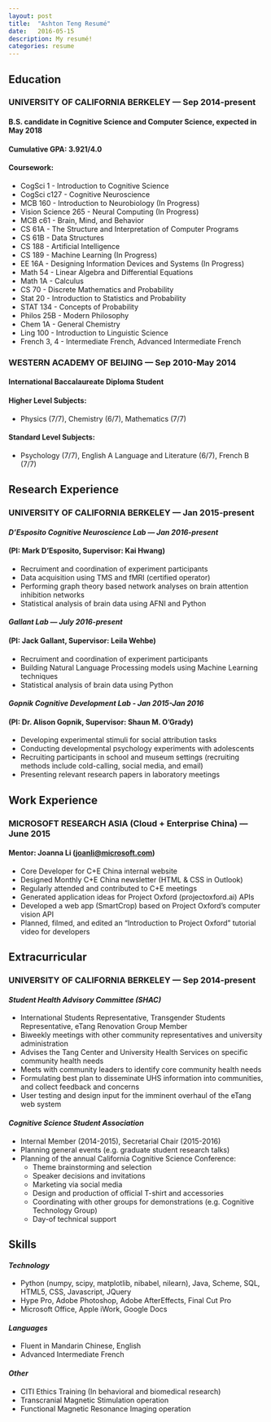 ```yaml
---
layout: post
title:  "Ashton Teng Resumé"
date:   2016-05-15
description: My resumé!
categories: resume
---
```

## Education


### UNIVERSITY OF CALIFORNIA BERKELEY — Sep 2014-present

#### B.S. candidate in Cognitive Science and Computer Science, expected in May 2018

#### Cumulative GPA: 3.921/4.0

#### Coursework:

* CogSci 1 - Introduction to Cognitive Science
* CogSci c127 - Cognitive Neuroscience
* MCB 160 - Introduction to Neurobiology (In Progress)
* Vision Science 265 - Neural Computing (In Progress)
* MCB c61 - Brain, Mind, and Behavior
* CS 61A - The Structure and Interpretation of Computer Programs
* CS 61B - Data Structures
* CS 188 - Artificial Intelligence
* CS 189 - Machine Learning (In Progress)
* EE 16A - Designing Information Devices and Systems (In Progress)
* Math 54 - Linear Algebra and Differential Equations
* Math 1A - Calculus
* CS 70 - Discrete Mathematics and Probability
* Stat 20 - Introduction to Statistics and Probability
* STAT 134 - Concepts of Probability
* Philos 25B - Modern Philosophy
* Chem 1A - General Chemistry
* Ling 100 - Introduction to Linguistic Science
* French 3, 4 - Intermediate French, Advanced Intermediate French

### WESTERN ACADEMY OF BEIJING — Sep 2010-May 2014

#### International Baccalaureate Diploma Student

#### Higher Level Subjects:

* Physics (7/7), Chemistry (6/7), Mathematics (7/7)

#### Standard Level Subjects:

* Psychology (7/7), English A Language and Literature (6/7), French B (7/7)

## Research Experience

### UNIVERSITY OF CALIFORNIA BERKELEY — Jan 2015-present

#### *D’Esposito Cognitive Neuroscience Lab — Jan 2016-present*

#### (PI: Mark D’Esposito, Supervisor: Kai Hwang)

* Recruiment and coordination of experiment participants
* Data acquisition using TMS and fMRI (certified operator)
* Performing graph theory based network analyses on brain attention inhibition networks
* Statistical analysis of brain data using AFNI and Python

#### *Gallant Lab — July 2016-present*

#### (PI: Jack Gallant, Supervisor: Leila Wehbe)

* Recruiment and coordination of experiment participants
* Building Natural Language Processing models using Machine Learning techniques
* Statistical analysis of brain data using Python

#### *Gopnik Cognitive Development Lab - Jan 2015-Jan 2016*

#### (PI: Dr. Alison Gopnik, Supervisor: Shaun M. O’Grady)

* Developing experimental stimuli for social attribution tasks
* Conducting developmental psychology experiments with adolescents
* Recruiting participants in school and museum settings (recruiting methods include cold-calling, social media, and email)
* Presenting relevant research papers in laboratory meetings

## Work Experience

### MICROSOFT RESEARCH ASIA (Cloud + Enterprise China) — June 2015

#### Mentor: Joanna Li (joanli@microsoft.com)

* Core Developer for C+E China internal website
* Designed Monthly C+E China newsletter (HTML & CSS in Outlook)
* Regularly attended and contributed to C+E meetings
* Generated application ideas for Project Oxford (projectoxford.ai) APIs
* Developed a web app (SmartCrop) based on Project Oxford’s computer vision API
* Planned, filmed, and edited an “Introduction to Project Oxford” tutorial video for developers

## Extracurricular

### UNIVERSITY OF CALIFORNIA BERKELEY — Sep 2014-present

#### *Student Health Advisory Committee (SHAC)*

* International Students Representative, Transgender Students Representative, eTang Renovation Group Member
* Biweekly meetings with other community representatives and university administration
* Advises the Tang Center and University Health Services on specific community health needs
* Meets with community leaders to identify core community health needs
* Formulating best plan to disseminate UHS information into communities, and collect feedback and concerns
* User testing and design input for the imminent overhaul of the eTang web system

#### *Cognitive Science Student Association*

* Internal Member (2014-2015), Secretarial Chair (2015-2016)
* Planning general events (e.g. graduate student research talks)
* Planning of the annual California Cognitive Science Conference:
    * Theme brainstorming and selection
    * Speaker decisions and invitations
    * Marketing via social media
    * Design and production of official T-shirt and accessories
    * Coordinating with other groups for demonstrations (e.g. Cognitive Technology Group)
    * Day-of technical support

## Skills

#### *Technology*
* Python (numpy, scipy, matplotlib, nibabel, nilearn), Java, Scheme, SQL, HTML5, CSS, Javascript, JQuery
* Hype Pro, Adobe Photoshop, Adobe AfterEffects, Final Cut Pro
* Microsoft Office, Apple iWork, Google Docs

#### *Languages*
* Fluent in Mandarin Chinese, English
* Advanced Intermediate French

#### *Other*
* CITI Ethics Training (In behavioral and biomedical research)
* Transcranial Magnetic Stimulation operation
* Functional Magnetic Resonance Imaging operation